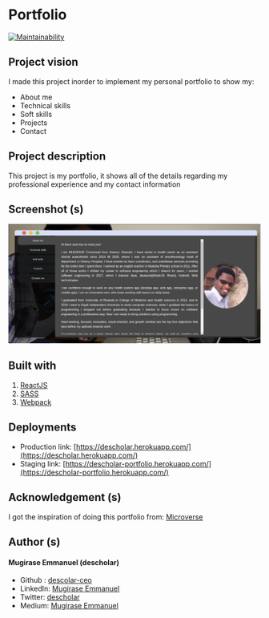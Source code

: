 # Portfolio

[![Maintainability](https://api.codeclimate.com/v1/badges/bac0788cb2075fe809e8/maintainability)](https://codeclimate.com/github/descholar-ceo/portfolio/maintainability)

## Project vision

I made this project inorder to implement my personal portfolio to show my:
* About me
* Technical skills
* Soft skills
* Projects
* Contact

## Project description

This project is my portfolio, it shows all of the details regarding my professional experience and my contact information

## Screenshot (s)
![](/src/assets/img/portfolio-imgs/portfolio-screenshot.png)

## Built with
1. [ReactJS](https://reactjs.org/)
1. [SASS](https://sass-lang.com/)
1. [Webpack](https://webpack.js.org/)

## Deployments
* Production link: [https://descholar.herokuapp.com/](https://descholar.herokuapp.com/)
* Staging link: [https://descholar-portfolio.herokuapp.com/](https://descholar-portfolio.herokuapp.com/)

## Acknowledgement (s)
I got the inspiration of doing this portfolio from:
[Microverse](https://www.microverse.org/)

## Author (s)
#### Mugirase Emmanuel (descholar)
* Github : [descolar-ceo](https://github.com/descholar-ceo)
* LinkedIn: [Mugirase Emmanuel](https://www.linkedin.com/in/mugirase-emmanuel-a90b49143/)
* Twitter: [descholar](https://twitter.com/descholar3)
* Medium: [Mugirase Emmanuel](https://www.medium.com/@emmamugira)
